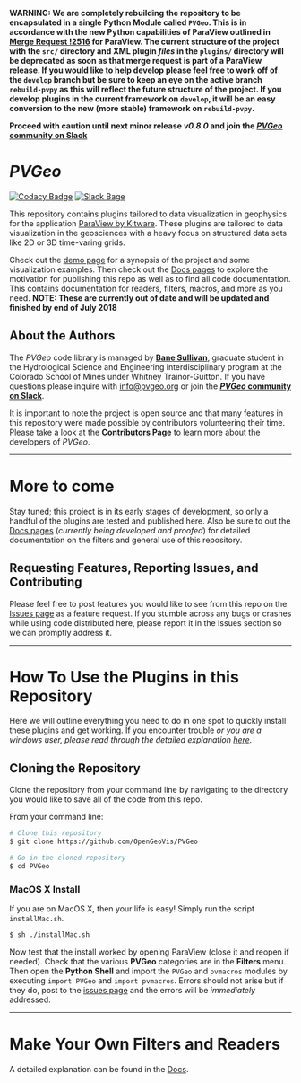 **WARNING: We are completely rebuilding the repository to be encapsulated in a single Python Module called `PVGeo`. This is in accordance with the new Python capabilities of ParaView outlined in [Merge Request !2516](https://gitlab.kitware.com/paraview/paraview/merge_requests/2516/) for ParaView. The current structure of the project with the `src/` directory and XML plugin *files* in the `plugins/` directory will be deprecated as soon as that merge request is part of a ParaView release. If you would like to help develop please feel free to work off of the `develop` branch but be sure to keep an eye on the active branch `rebuild-pvpy` as this will reflect the future structure of the project. If you develop plugins in the current framework on `develop`, it will be an easy conversion to the new (more stable) framework on `rebuild-pvpy`.**

**Proceed with caution until next minor release *v0.8.0* and join the [*PVGeo* community on Slack](http://slack.pvgeo.org)**


# *PVGeo*

[![Codacy Badge](https://api.codacy.com/project/badge/Grade/46d8b98101d44fb286420e7289611205)](https://app.codacy.com/app/banesullivan/PVGeo?utm_source=github.com&utm_medium=referral&utm_content=OpenGeoVis/PVGeo&utm_campaign=badger) [![Slack Bage](http://slack.pvgeo.org/badge.svg)](http://slack.pvgeo.org)

This repository contains plugins tailored to data visualization in geophysics for the application [ParaView by Kitware](https://www.paraview.org). These plugins are tailored to data visualization in the geosciences with a heavy focus on structured data sets like 2D or 3D time-varing grids.

Check out the [demo page](http://demo.pvgeo.org/) for a synopsis of the project and some visualization examples. Then check out the [Docs pages](http://pvgeo.org/) to explore the motivation for publishing this repo as well as to find all code documentation. This contains documentation for readers, filters, macros, and more as you need. **NOTE: These are currently out of date and will be updated and finished by end of July 2018**

## About the Authors
The *PVGeo* code library is managed by [**Bane Sullivan**](http://banesullivan.com), graduate student in the Hydrological Science and Engineering interdisciplinary program at the Colorado School of Mines under Whitney Trainor-Guitton. If you have questions please inquire with [info@pvgeo.org](mailto:info@pvgeo.org) or join the [***PVGeo* community on Slack**](http://slack.pvgeo.org).

It is important to note the project is open source and that many features in this repository were made possible by contributors volunteering their time. Please take a look at the [**Contributors Page**](https://github.com/OpenGeoVis/PVGeo/graphs/contributors) to learn more about the developers of *PVGeo*.


-----
# More to come
Stay tuned; this project is in its early stages of development, so only a handful of the plugins are tested and published here. Also be sure to out the [Docs pages](http://pvgeo.org/) (*currently being developed and proofed*) for detailed documentation on the filters and general use of this repository.

## Requesting Features, Reporting Issues, and Contributing
Please feel free to post features you would like to see from this repo on the [Issues page](https://github.com/OpenGeoVis/PVGeo/issues) as a feature request. If you stumble across any bugs or crashes while using code distributed here, please report it in the Issues section so we can promptly address it.


-------
# How To Use the Plugins in this Repository
Here we will outline everything you need to do in one spot to quickly install these plugins and get working. If you encounter trouble *or you are a windows user, please read through the detailed explanation [here](http://pvgeo.org/overview/getting-started/#install-PVGeo).*

## Cloning the Repository
Clone the repository from your command line by navigating to the directory you would like to save all of the code from this repo.

From your command line:

```bash
# Clone this repository
$ git clone https://github.com/OpenGeoVis/PVGeo

# Go in the cloned repository
$ cd PVGeo
```

### MacOS X Install
If you are on MacOS X, then your life is easy! Simply run the script `installMac.sh`.

```bash
$ sh ./installMac.sh
```

Now test that the install worked by opening ParaView (close it and reopen if needed). Check that the various **PVGeo** categories are in the **Filters** menu. Then open the **Python Shell** and import the `PVGeo` and `pvmacros` modules by executing `import PVGeo` and `import pvmacros`. Errors should not arise but if they do, post to the [issues page](https://github.com/OpenGeoVis/PVGeo/issues) and the errors will be *immediately* addressed.


-----
# Make Your Own Filters and Readers
A detailed explanation can be found in the [Docs](http://pvgeo.org/dev-guide/build-your-own-plugins/).

